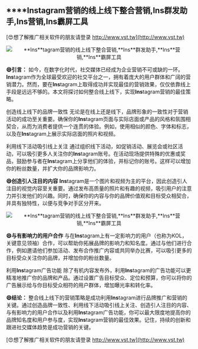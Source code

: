 ## ****Ins**tagram营销的线上线下整合营销,**Ins**群发助手,**Ins**营销,**Ins**霸屏工具**

[😍想了解推广相关软件的朋友请登录 http://www.vst.tw](http://www.vst.tw)

 <center><img src="https://vst.tw/MP4/tuiguang/png/3.png" alt="**Ins**tagram营销的线上线下整合营销,**Ins**群发助手,**Ins**营销,**Ins**霸屏工具"></center>

**😄引言：**
如今，在数字化时代，社交媒体已经成为企业营销不可或缺的一环。**Ins**tagram作为全球最受欢迎的社交平台之一，拥有着庞大的用户群体和广阔的营销潜力。然而，要在**Ins**tagram上取得成功并实现最佳的营销效果，仅仅依靠线上手段是远远不够的。本文将探讨如何整合线上线下，实现**Ins**tagram营销的最佳策略。

创造线上线下的品牌一致性
无论是在线上还是线下，品牌形象的一致性对于营销活动的成功至关重要。确保你的**Ins**tagram页面与实际店面或产品的风格和氛围相契合，从而为消费者提供一个连贯的体验。例如，使用相似的颜色、字体和标志，以及在**Ins**tagram上展示实际店面的照片和视频。

利用线下活动吸引线上关注
通过组织线下活动，如促销活动、展览会或社区活动，可以吸引更多人关注你的**Ins**tagram账号。在活动现场提供特殊的优惠或奖品，鼓励参与者在**Ins**tagram上分享他们的体验，并标记你的账号。这样可以增加你的粉丝数量，并扩大你的品牌影响力。

**😄创造引人注目的内容**
**Ins**tagram是一个图片和视频为主的平台，因此创造引人注目的视觉内容至关重要。通过发布高质量的照片和有趣的视频，吸引用户的注意力并引发他们的兴趣。同时，确保你的内容与你的品牌价值观和目标受众相契合，并具有独特性，以便与竞争对手区分开来。

 <center><img src="https://vst.tw/MP4/tuiguang/png/5.png" alt="**Ins**tagram营销的线上线下整合营销,**Ins**群发助手,**Ins**营销,**Ins**霸屏工具"></center>

**😄与有影响力的用户合作**
与在**Ins**tagram上有一定影响力的用户（也称为KOL，关键意见领袖）合作，可以帮助你拓展品牌的影响力和知名度。通过与他们进行合作，例如邀请他们参加活动、发布合作推广内容或共同举办比赛，可以吸引更多的目标受众关注你的品牌，并增加你的粉丝数量。

利用**Ins**tagram广告功能
除了有机内容发布外，利用**Ins**tagram的广告功能可以更精准地推广你的品牌和产品。通过设置广告目标受众、定位和预算，你可以将你的广告展示给与你目标受众相符的用户群体，增加曝光率和转化率。

**😄结论：**
整合线上线下的营销策略是成功利用**Ins**tagram进行品牌推广和营销的关键。通过创造品牌一致性、利用线下活动吸引线上关注、创造引人注目的内容、与有影响力的用户合作以及利用**Ins**tagram广告功能，你可以最大限度地提高你的品牌知名度和用户参与度，实现**Ins**tagram营销的最佳效果。记住，持续的创新和跟进社交媒体趋势是成功营销的关键。

[😍想了解推广相关软件的朋友请登录 http://www.vst.tw](http://www.vst.tw)



